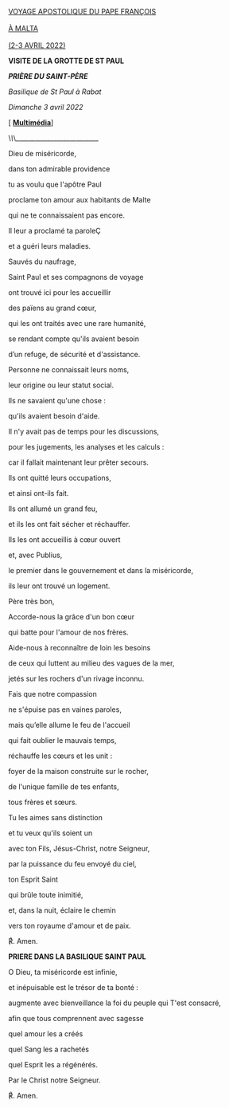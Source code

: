 [VOYAGE APOSTOLIQUE DU PAPE FRANÇOIS\
\
À MALTA\
\
(2-3 AVRIL 2022)](https://www.vatican.va/content/francesco/fr/travels/2022/outside/documents/malta-2022.html)

**VISITE DE LA GROTTE DE ST PAUL**

***PRIÈRE DU SAINT-PÈRE***

*Basilique de St Paul à Rabat*

*Dimanche 3 avril 2022*

\[ **[Multimédia](https://www.vatican.va/content/francesco/fr/events/event.dir.html/content/vaticanevents/fr/2022/4/3/malta-grotta-sanpaolo.html)**\]

\\_\\_\\_\_\_\_\_\_\_\_\_\_\_\_\_\_\_\_\_\_\_\_\_\_\_\_\_\_

Dieu de miséricorde,

dans ton admirable providence

tu as voulu que l'apôtre Paul

proclame ton amour aux habitants de Malte

qui ne te connaissaient pas encore.

Il leur a proclamé ta paroleÇ

et a guéri leurs maladies.

Sauvés du naufrage,

Saint Paul et ses compagnons de voyage

ont trouvé ici pour les accueillir

des païens au grand cœur,

qui les ont traités avec une rare humanité,

se rendant compte qu'ils avaient besoin

d’un refuge, de sécurité et d'assistance.

Personne ne connaissait leurs noms,

leur origine ou leur statut social.

Ils ne savaient qu'une chose :

qu'ils avaient besoin d'aide.

Il n'y avait pas de temps pour les discussions,

pour les jugements, les analyses et les calculs :

car il fallait maintenant leur prêter secours.

Ils ont quitté leurs occupations,

et ainsi ont-ils fait.

Ils ont allumé un grand feu,

et ils les ont fait sécher et réchauffer.

Ils les ont accueillis à cœur ouvert

et, avec Publius,

le premier dans le gouvernement et dans la miséricorde,

ils leur ont trouvé un logement.

Père très bon,

Accorde-nous la grâce d'un bon cœur

qui batte pour l'amour de nos frères.

Aide-nous à reconnaître de loin les besoins

de ceux qui luttent au milieu des vagues de la mer,

jetés sur les rochers d'un rivage inconnu.

Fais que notre compassion

ne s'épuise pas en vaines paroles,

mais qu’elle allume le feu de l'accueil

qui fait oublier le mauvais temps,

réchauffe les cœurs et les unit :

foyer de la maison construite sur le rocher,

de l'unique famille de tes enfants,

tous frères et sœurs.

Tu les aimes sans distinction

et tu veux qu'ils soient un

avec ton Fils, Jésus-Christ, notre Seigneur,

par la puissance du feu envoyé du ciel,

ton Esprit Saint

qui brûle toute inimitié,

et, dans la nuit, éclaire le chemin

vers ton royaume d'amour et de paix.

℟. Amen.

**PRIERE DANS LA BASILIQUE SAINT PAUL**

O Dieu, ta miséricorde est infinie,

et inépuisable est le trésor de ta bonté :

augmente avec bienveillance la foi du peuple qui T'est consacré,

afin que tous comprennent avec sagesse

quel amour les a créés

quel Sang les a rachetés

quel Esprit les a régénérés.

Par le Christ notre Seigneur.

℟. Amen.